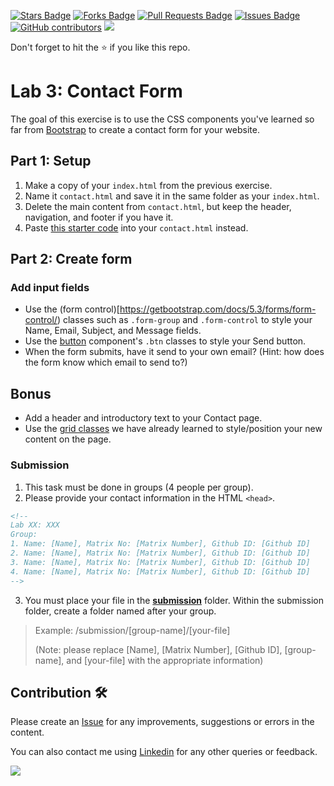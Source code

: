 <a href="https://github.com/drshahizan/learn-php/stargazers"><img src="https://img.shields.io/github/stars/drshahizan/learn-php" alt="Stars Badge"/></a>
<a href="https://github.com/drshahizan/learn-php/network/members"><img src="https://img.shields.io/github/forks/drshahizan/learn-php" alt="Forks Badge"/></a>
<a href="https://github.com/drshahizan/learn-php/pulls"><img src="https://img.shields.io/github/issues-pr/drshahizan/learn-php" alt="Pull Requests Badge"/></a>
<a href="https://github.com/drshahizan/learn-php/issues"><img src="https://img.shields.io/github/issues/drshahizan/learn-php" alt="Issues Badge"/></a>
<a href="https://github.com/drshahizan/learn-php/graphs/contributors"><img alt="GitHub contributors" src="https://img.shields.io/github/contributors/drshahizan/learn-php?color=2b9348"></a>
![](https://visitor-badge.glitch.me/badge?page_id=drshahizan/learn-php)

Don't forget to hit the :star: if you like this repo.

# Lab 3: Contact Form

The goal of this exercise is to use the CSS components you've learned so far from [Bootstrap](https://getbootstrap.com/docs/5.3/getting-started/introduction/) to create a contact form for your website.

## Part 1: Setup

1. Make a copy of your `index.html` from the previous exercise.
2. Name it `contact.html` and save it in the same folder as your `index.html`.
3. Delete the main content from `contact.html`, but keep the header, navigation, and footer if you have it.
4. Paste [this starter code](download/starter_code.html) into your `contact.html` instead.

## Part 2: Create form

### Add input fields
- Use the (form control)[https://getbootstrap.com/docs/5.3/forms/form-control/) classes such as `.form-group` and `.form-control` to style your Name, Email, Subject, and Message fields.
- Use the [button](https://getbootstrap.com/docs/5.3/components/buttons/) component's `.btn` classes to style your Send button.
- When the form submits, have it send to your own email? (Hint: how does the form know which email to send to?)

## Bonus
- Add a header and introductory text to your Contact page.
- Use the [grid classes](https://getbootstrap.com/docs/5.3/layout/grid/) we have already learned to style/position your new content on the page.

### Submission

1. This task must be done in groups (4 people per group). 
2. Please provide your contact information in the HTML `<head>`.
```html
<!--
Lab XX: XXX
Group:
1. Name: [Name], Matrix No: [Matrix Number], Github ID: [Github ID]
2. Name: [Name], Matrix No: [Matrix Number], Github ID: [Github ID]
3. Name: [Name], Matrix No: [Matrix Number], Github ID: [Github ID]
4. Name: [Name], Matrix No: [Matrix Number], Github ID: [Github ID]
-->
```

3. You must place your file in the [**submission**](submission) folder. Within the submission folder, create a folder named after your group.

> Example: /submission/[group-name]/[your-file]
>
> (Note: please replace [Name], [Matrix Number], [Github ID], [group-name], and [your-file] with the appropriate information)



## Contribution 🛠️
Please create an [Issue](https://github.com/drshahizan/learn-php/issues) for any improvements, suggestions or errors in the content.

You can also contact me using [Linkedin](https://www.linkedin.com/in/drshahizan/) for any other queries or feedback.

![](https://visitor-badge.glitch.me/badge?page_id=drshahizan)
